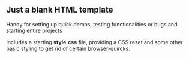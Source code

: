 ## Just a blank HTML template

Handy for setting up quick demos, testing functionalities or bugs and starting entire projects

Includes a starting **style.css** file, providing a CSS reset and some other basic styling to get rid of certain browser-quircks.
